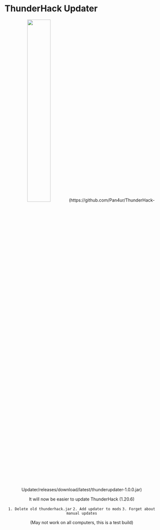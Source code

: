 # ThunderHack Updater

<div align="center">
<img src="https://cdn.discordapp.com/attachments/934396624111824900/1246123200740331651/Untitled-1.png?ex=665b3e2a&is=6659ecaa&hm=2c601e15a6b3e6c9e6d0994c6a2730c644642533c1effab7cf01fa470c2a7132&" style="width: 39%">(https://github.com/Pan4ur/ThunderHack-Updater/releases/download/latest/thunderupdater-1.0.0.jar)


It will now be easier to update ThunderHack (1.20.6)

```1. Delete old thunderhack.jar```
```2. Add updater to mods```
```3. Forget about manual updates```

(May not work on all computers, this is a test build)
</div>
